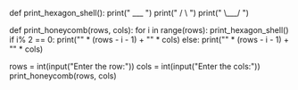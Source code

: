 def print_hexagon_shell():
    print("  ___  ")
    print(" /   \\ ")
    print(" \\___/ ")

def print_honeycomb(rows, cols):
    for i in range(rows):
            print_hexagon_shell()
    if i% 2 == 0:
            print("" * (rows - i - 1) + "" * cols)
    else:
            print("" * (rows - i - 1) + "" * cols)

rows = int(input("Enter the row:"))
cols = int(input("Enter the cols:"))
print_honeycomb(rows, cols)
